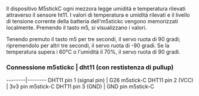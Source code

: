 
Il dispositivo M5stickC ogni mezzora legge umidità e temperatura rilevati attraverso il sensore ht11. I valori di temperatura e umidità rilevati e il livello di tensione corrente della batteria dell'm5stickc vengono memorizzati localmente.
Premendo il tasto m5, si visualizzano i valori. 


Tenendo premuto il tasto m5 per tre secondi, il servo ruota di 90 gradi; ripremendolo per altri tre secondi, il servo ruota di -90 gradi. 
Se la temperatura supera i 60°C o l'umidità il 70%, il servo ruota di 90 gradi.

### Connessione m5stickc | dht11 (con restistenza di pullup)
--------|--------
DHT11 pin 1 (signal pin) |  G26 m5stick-C
DHT11 pin 2 (VCC) | 3v3 pin m5stick-C
DHT11 pin 3 (GND) | GND pin m5stick-C
